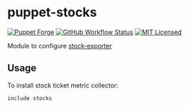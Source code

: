 puppet-stocks
===========

[![Puppet Forge](https://img.shields.io/puppetforge/v/halyard/stocks.svg)](https://forge.puppetlabs.com/halyard/stocks)
[![GitHub Workflow Status](https://img.shields.io/github/actions/workflow/status/halyard/puppet-stocks/build.yml?branch=main)](https://github.com/halyard/puppet-stocks/actions)
[![MIT Licensed](http://img.shields.io/badge/license-MIT-green.svg?style=flat)](https://tldrlegal.com/license/mit-license)

Module to configure [stock-exporter](https://github.com/akerl/stock-exporter)

## Usage

To install stock ticket metric collector:

```puppet
include stocks
```

